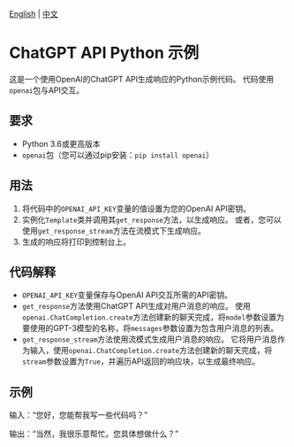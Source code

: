 [English](README.md) | [中文](README-CN.md)

# ChatGPT API Python 示例

这是一个使用OpenAI的ChatGPT API生成响应的Python示例代码。 代码使用`openai`包与API交互。

## 要求

* Python 3.6或更高版本
* `openai`包（您可以通过pip安装：`pip install openai`）

## 用法

1. 将代码中的`OPENAI_API_KEY`变量的值设置为您的OpenAI API密钥。
2. 实例化`Template`类并调用其`get_response`方法，以生成响应。 或者，您可以使用`get_response_stream`方法在流模式下生成响应。
3. 生成的响应将打印到控制台上。

## 代码解释

* `OPENAI_API_KEY`变量保存与OpenAI API交互所需的API密钥。
* `get_response`方法使用ChatGPT API生成对用户消息的响应。 使用`openai.ChatCompletion.create`方法创建新的聊天完成，将`model`参数设置为要使用的GPT-3模型的名称，将`messages`参数设置为包含用户消息的列表。
* `get_response_stream`方法使用流模式生成用户消息的响应。 它将用户消息作为输入，使用`openai.ChatCompletion.create`方法创建新的聊天完成，将`stream`参数设置为`True`，并遍历API返回的响应块，以生成最终响应。

## 示例

输入：“您好，您能帮我写一些代码吗？”

输出：“当然，我很乐意帮忙。您具体想做什么？”
